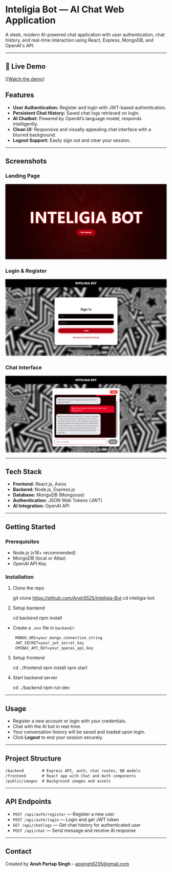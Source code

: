 # Inteligia Bot — AI Chat Web Application

A sleek, modern AI-powered chat application with user authentication, chat history, and real-time interaction using React, Express, MongoDB, and OpenAI's API.

---

## 🎥 Live Demo

[![Watch the demo]](https://www.youtube.com/watch?v=3lEn34VKO9I)

## Features

- **User Authentication:** Register and login with JWT-based authentication.
- **Persistent Chat History:** Saved chat logs retrieved on login.
- **AI Chatbot:** Powered by OpenAI’s language model, responds intelligently.
- **Clean UI:** Responsive and visually appealing chat interface with a blurred background.
- **Logout Support:** Easily sign out and clear your session.

---

## Screenshots

### Landing Page  
![Landing Page](./screenshots/landing.png)

### Login & Register  
![Login and Register Screen](./screenshots/auth-screen.png)

### Chat Interface  
![Chat Interface](./screenshots/chat-screen.png)

---

## Tech Stack

- **Frontend:** React.js, Axios  
- **Backend:** Node.js, Express.js  
- **Database:** MongoDB (Mongoose)  
- **Authentication:** JSON Web Tokens (JWT)  
- **AI Integration:** OpenAI API

---

## Getting Started

### Prerequisites

- Node.js (v16+ recommended)
- MongoDB (local or Atlas)
- OpenAI API Key

### Installation

1. Clone the repo

    git clone https://github.com/Ansh5525/Inteligia-Bot
    cd inteligia-bot

2. Setup backend

    cd backend
    npm install

- Create a `.env` file in `backend/`:

       MONGO_URI=your_mongo_connection_string
       JWT_SECRET=your_jwt_secret_key
       OPENAI_API_KEY=your_openai_api_key

3. Setup frontend

    cd ../frontend
    npm install
    npm start

4. Start backend server

    cd ../backend
    npm run dev

---

## Usage

- Register a new account or login with your credentials.
- Chat with the AI bot in real-time.
- Your conversation history will be saved and loaded upon login.
- Click **Logout** to end your session securely.

---

## Project Structure

    /backend        # Express API, auth, chat routes, DB models
    /frontend       # React app with Chat and Auth components
    /public/images  # Background images and assets

---

## API Endpoints

- `POST /api/auth/register` — Register a new user  
- `POST /api/auth/login` — Login and get JWT token  
- `GET /api/chatlogs` — Get chat history for authenticated user  
- `POST /api/chat` — Send message and receive AI response  


---

## Contact

Created by **Ansh Partap Singh** – [apsingh6235@gmail.com](mailto:apsingh6235@gmail.com)  

